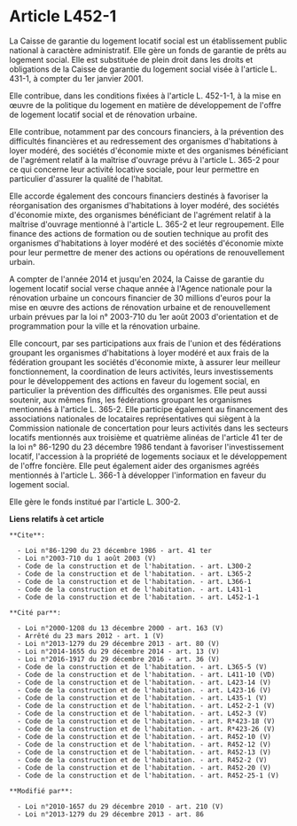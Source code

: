 # Article L452-1

La Caisse de garantie du logement locatif social est un établissement public national à caractère administratif. Elle gère un
fonds de garantie de prêts au logement social. Elle est substituée de plein droit dans les droits et obligations de la Caisse
de garantie du logement social visée à l'article L. 431-1, à compter du 1er janvier 2001. 

Elle contribue, dans les conditions fixées à l'article L. 452-1-1, à la mise en œuvre de la politique du logement en matière
de développement de l'offre de logement locatif social et de rénovation urbaine. 

Elle contribue, notamment par des concours financiers, à la prévention des difficultés financières et au redressement des
organismes d'habitations à loyer modéré, des sociétés d'économie mixte et des organismes bénéficiant de l'agrément relatif à
la maîtrise d'ouvrage prévu à l'article L. 365-2 pour ce qui concerne leur activité locative sociale, pour leur permettre en
particulier d'assurer la qualité de l'habitat. 

Elle accorde également des concours financiers destinés à favoriser la réorganisation des organismes d'habitations à loyer
modéré, des sociétés d'économie mixte, des organismes bénéficiant de l'agrément relatif à la maîtrise d'ouvrage mentionné à
l'article L. 365-2 et leur regroupement. Elle finance des actions de formation ou de soutien technique au profit des
organismes d'habitations à loyer modéré et des sociétés d'économie mixte pour leur permettre de mener des actions ou
opérations de renouvellement urbain. 

A compter de l'année 2014 et jusqu'en 2024, la Caisse de garantie du logement locatif social verse chaque année à l'Agence
nationale pour la rénovation urbaine un concours financier de 30 millions d'euros pour la mise en œuvre des actions de
rénovation urbaine et de renouvellement urbain prévues par la loi n° 2003-710 du 1er août 2003 d'orientation et de
programmation pour la ville et la rénovation urbaine. 

Elle concourt, par ses participations aux frais de l'union et des fédérations groupant les organismes d'habitations à loyer
modéré et aux frais de la fédération groupant les sociétés d'économie mixte, à assurer leur meilleur fonctionnement, la
coordination de leurs activités, leurs investissements pour le développement des actions en faveur du logement social, en
particulier la prévention des difficultés des organismes. Elle peut aussi soutenir, aux mêmes fins, les fédérations groupant
les organismes mentionnés à l'article L. 365-2. Elle participe également au financement des associations nationales de
locataires représentatives qui siègent à la Commission nationale de concertation pour leurs activités dans les secteurs
locatifs mentionnés aux troisième et quatrième alinéas de l'article 41 ter de la loi n° 86-1290 du 23 décembre 1986 tendant à
favoriser l'investissement locatif, l'accession à la propriété de logements sociaux et le développement de l'offre foncière.
Elle peut également aider des organismes agréés mentionnés à l'article L. 366-1 à développer l'information en faveur du
logement social. 

Elle gère le fonds institué par l'article L. 300-2.

**Liens relatifs à cet article**

	**Cite**:

	  - Loi n°86-1290 du 23 décembre 1986 - art. 41 ter
	  - Loi n°2003-710 du 1 août 2003 (V)
	  - Code de la construction et de l'habitation. - art. L300-2
	  - Code de la construction et de l'habitation. - art. L365-2
	  - Code de la construction et de l'habitation. - art. L366-1
	  - Code de la construction et de l'habitation. - art. L431-1
	  - Code de la construction et de l'habitation. - art. L452-1-1

	**Cité par**:

	  - Loi n°2000-1208 du 13 décembre 2000 - art. 163 (V)
	  - Arrêté du 23 mars 2012 - art. 1 (V)
	  - Loi n°2013-1279 du 29 décembre 2013 - art. 80 (V)
	  - Loi n°2014-1655 du 29 décembre 2014 - art. 13 (V)
	  - Loi n°2016-1917 du 29 décembre 2016 - art. 36 (V)
	  - Code de la construction et de l'habitation. - art. L365-5 (V)
	  - Code de la construction et de l'habitation. - art. L411-10 (VD)
	  - Code de la construction et de l'habitation. - art. L423-14 (V)
	  - Code de la construction et de l'habitation. - art. L423-16 (V)
	  - Code de la construction et de l'habitation. - art. L435-1 (V)
	  - Code de la construction et de l'habitation. - art. L452-2-1 (V)
	  - Code de la construction et de l'habitation. - art. L452-3 (V)
	  - Code de la construction et de l'habitation. - art. R*423-18 (V)
	  - Code de la construction et de l'habitation. - art. R*423-26 (V)
	  - Code de la construction et de l'habitation. - art. R452-10 (V)
	  - Code de la construction et de l'habitation. - art. R452-12 (V)
	  - Code de la construction et de l'habitation. - art. R452-13 (V)
	  - Code de la construction et de l'habitation. - art. R452-2 (V)
	  - Code de la construction et de l'habitation. - art. R452-20 (V)
	  - Code de la construction et de l'habitation. - art. R452-25-1 (V)

	**Modifié par**:

	  - Loi n°2010-1657 du 29 décembre 2010 - art. 210 (V)
	  - Loi n°2013-1279 du 29 décembre 2013 - art. 86
